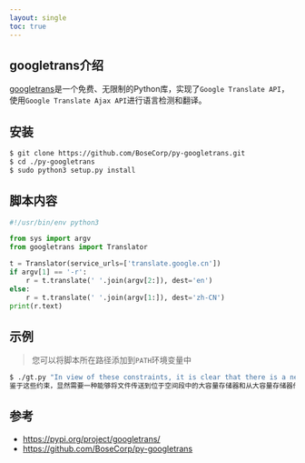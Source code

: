 ```yaml
---
layout: single
toc: true
---
```


## googletrans介绍

[googletrans](https://pypi.org/project/googletrans/)是一个免费、无限制的Python库，实现了`Google Translate API`，使用`Google Translate Ajax API`进行语言检测和翻译。

## 安装

```bash
$ git clone https://github.com/BoseCorp/py-googletrans.git
$ cd ./py-googletrans
$ sudo python3 setup.py install
```

## 脚本内容

```python
#!/usr/bin/env python3

from sys import argv
from googletrans import Translator

t = Translator(service_urls=['translate.google.cn'])
if argv[1] == '-r':
    r = t.translate(' '.join(argv[2:]), dest='en')
else:
    r = t.translate(' '.join(argv[1:]), dest='zh-CN')
print(r.text)
```

## 示例

> 您可以将脚本所在路径添加到`PATH`环境变量中

```bash
$ ./gt.py "In view of these constraints, it is clear that there is a need for a file delivery service capable of transferring files to and from mass memory located in the space segment. Such a capability must not only operate under the constraints associated with space data communication, but it must also be applicable to the diverse range of mission configurations ranging from single low earth orbiting spacecraft to complex networks of relays, orbiters, and landers."
鉴于这些约束，显然需要一种能够将文件传送到位于空间段中的大容量存储器和从大容量存储器传送文件的文件传送服务。这种能力不仅必须在与空间数据通信相关的限制下运行，而且还必须适用于从单个低地球轨道航天器到复杂的继电器网络，轨道器和着陆器的各种任务配置。
```

## 参考

- https://pypi.org/project/googletrans/
- https://github.com/BoseCorp/py-googletrans
